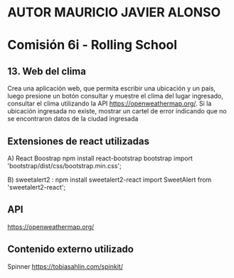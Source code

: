 # AUTOR MAURICIO JAVIER ALONSO

# Comisión 6i - Rolling School


## 13. Web del clima 
Crea una aplicación web, que permita escribir una ubicación y un país, luego
presione un botón consultar y muestre el clima del lugar ingresado, consultar el
clima utilizando la API https://openweathermap.org/. Si la ubicación ingresada no
existe, mostrar un cartel de error indicando que no se encontraron datos de la
ciudad ingresada

## Extensiones de react utilizadas

A) React Boostrap
npm install react-bootstrap bootstrap
import 'bootstrap/dist/css/bootstrap.min.css';


B) sweetalert2 : 
npm install sweetalert2-react 
import SweetAlert from 'sweetalert2-react';


## API 

https://openweathermap.org/

## Contenido externo utilizado
Spinner
https://tobiasahlin.com/spinkit/
